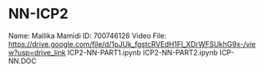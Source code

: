 # NN-ICP2
Name: Mallika Mamidi
ID: 700746126
Video File: https://drive.google.com/file/d/1pJUk_fgstcRVEdH1Fl_XDrWFSUkhG9x-/view?usp=drive_link 
ICP2-NN-PART1.ipynb
ICP2-NN-PART2.ipynb
ICP-NN.DOC
